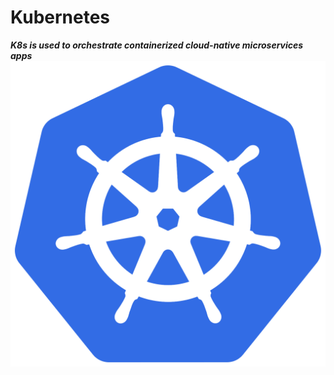 # Kubernetes</br>


***K8s is used to orchestrate containerized cloud-native microservices apps*** 
![image](/images/k8s.svg)